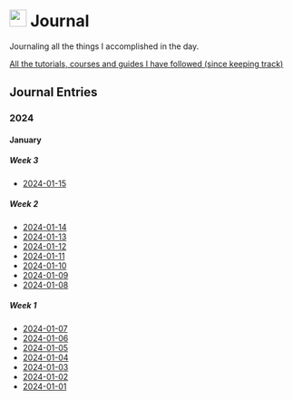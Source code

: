 <h1><img src="https://emojis.slackmojis.com/emojis/images/1648075155/56583/journal.gif?1648075155" width="30"/> Journal </h1>

<p>Journaling all the things I accomplished in the day.</p>

<a href="courses-tutorials-and-guides.md">All the tutorials, courses and guides I have followed (since keeping track)</a>

<h2>Journal Entries</h2>
<h3>2024</h3>
<h4>January</h4>
<h5>Week 3</h5>
<ul>
    <li><a href="2024/01-January/Week 2/2024-01-15.md">2024-01-15</a></li>
</ul>
<h5>Week 2</h5>
<ul>
    <li><a href="2024/01-January/Week 2/2024-01-14.md">2024-01-14</a></li>
    <li><a href="2024/01-January/Week 2/2024-01-13.md">2024-01-13</a></li>
    <li><a href="2024/01-January/Week 2/2024-01-12.md">2024-01-12</a></li>
    <li><a href="2024/01-January/Week 2/2024-01-11.md">2024-01-11</a></li>
    <li><a href="2024/01-January/Week 2/2024-01-10.md">2024-01-10</a></li>
    <li><a href="2024/01-January/Week 2/2024-01-09.md">2024-01-09</a></li>
    <li><a href="2024/01-January/Week 2/2024-01-08.md">2024-01-08</a></li>
</ul>
<h5>Week 1</h5>
<ul>
    <li><a href="2024/01-January/Week 1/2024-01-07.md">2024-01-07</a></li>
    <li><a href="2024/01-January/Week 1/2024-01-06.md">2024-01-06</a></li>
    <li><a href="2024/01-January/Week 1/2024-01-05.md">2024-01-05</a></li>
    <li><a href="2024/01-January/Week 1/2024-01-04.md">2024-01-04</a></li>
    <li><a href="2024/01-January/Week 1/2024-01-03.md">2024-01-03</a></li>
    <li><a href="2024/01-January/Week 1/2024-01-02.md">2024-01-02</a></li>
    <li><a href="2024/01-January/Week 1/2024-01-01.md">2024-01-01</a></li>
</ul>
